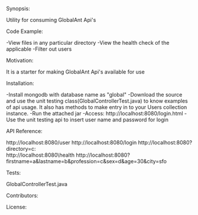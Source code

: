 Synopsis:

Utility for consuming GlobalAnt Api's

Code Example:

-View files in any particular directory
-View the health check of the applicable
-Filter out users

Motivation:

It is a starter for making GlobalAnt Api's available for use

Installation:

-Install mongodb with database name as "global"
-Download the source and use the unit testing class(GlobalControllerTest.java) to know examples of api usage. It also has methods to make entry in to your Users collection instance.
-Run the attached jar
-Access: http://localhost:8080/login.html
-Use the unit testing api to insert user name and password for login


API Reference:

http://localhost:8080/user
http://localhost:8080/login
http://localhost:8080?directory=c:\
http://localhost:8080\health
http://localhost:8080?firstname=a&lastname=b&profession=c&sex=d&age=30&city=sfo

Tests:

GlobalControllerTest.java

Contributors:


License:
